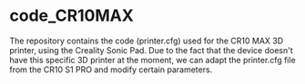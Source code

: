 # code_CR10MAX
The repository contains the code (printer.cfg) used for the CR10 MAX 3D printer, using the Creality Sonic Pad. Due to the fact that the device doesn't have this specific 3D printer at the moment, we can adapt the printer.cfg file from the CR10 S1 PRO and modify certain parameters.
